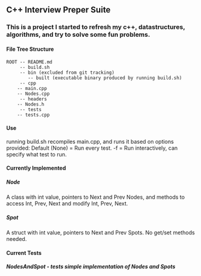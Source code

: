 ## C++ Interview Preper Suite


### This is a project I started to refresh my c++, datastructures, algorithms, and try to solve some fun problems.

#### File Tree Structure
```
ROOT -- README.md
     -- build.sh
     -- bin (excluded from git tracking) 
        -- built (executable binary produced by running build.sh)
     -- cpp 
	-- main.cpp
	-- Nodes.cpp
     -- headers
	-- Nodes.h
     -- tests
	-- tests.cpp
```

#### Use
running build.sh recompiles main.cpp, and runs it based on options provided:
	Default (None) = Run every test.
	-f = Run interactively, can specify what test to run.

#### Currently Implemented

#####	Node
A class with int value, pointers to Next and Prev Nodes, and methods to access Int, Prev, Next and modify Int, Prev, Next.

#####	Spot
A struct with int value, pointers to Next and Prev Spots. No get/set methods needed.

#### Current Tests
#####	NodesAndSpot - tests simple implementation of Nodes and Spots
